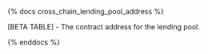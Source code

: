 {% docs cross_chain_lending_pool_address %}

[BETA TABLE] - The contract address for the lending pool. 

{% enddocs %}